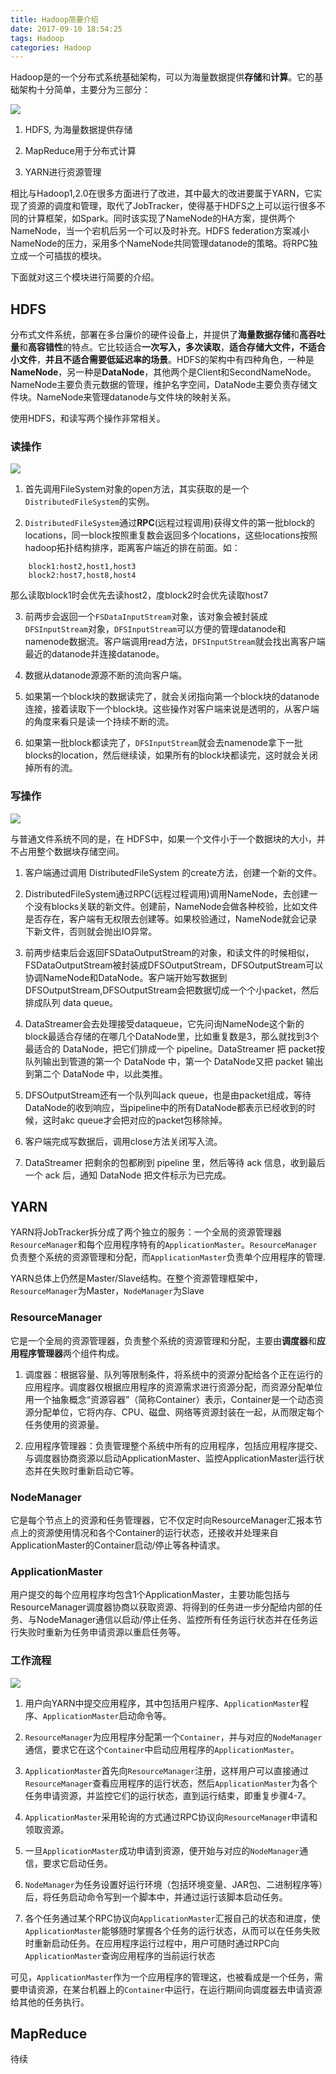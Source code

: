 ```yaml
---
title: Hadoop简要介绍
date: 2017-09-10 18:54:25
tags: Hadoop
categories: Hadoop
---
```


Hadoop是的一个分布式系统基础架构，可以为海量数据提供**存储**和**计算**。它的基础架构十分简单，主要分为三部分：

![](/images/hadoop_01.png)

1. HDFS, 为海量数据提供存储

2. MapReduce用于分布式计算

3. YARN进行资源管理

相比与Hadoop1,2.0在很多方面进行了改进，其中最大的改进要属于YARN，它实现了资源的调度和管理，取代了JobTracker，使得基于HDFS之上可以运行很多不同的计算框架，如Spark。同时该实现了NameNode的HA方案，提供两个NameNode，当一个宕机后另一个可以及时补充。HDFS federation方案减小NameNode的压力，采用多个NameNode共同管理datanode的策略。将RPC独立成一个可插拔的模块。

下面就对这三个模块进行简要的介绍。

## HDFS
分布式文件系统，部署在多台廉价的硬件设备上，并提供了**海量数据存储**和**高吞吐量**和**高容错性**的特点。它比较适合**一次写入，多次读取**，**适合存储大文件，不适合小文件**，**并且不适合需要低延迟率的场景**。HDFS的架构中有四种角色，一种是**NameNode**，另一种是**DataNode**，其他两个是Client和SecondNameNode。NameNode主要负责元数据的管理，维护名字空间，DataNode主要负责存储文件块。NameNode来管理datanode与文件块的映射关系。

使用HDFS，和读写两个操作非常相关。

### 读操作

![](/images/hadoop_02.png)

1. 首先调用FileSystem对象的open方法，其实获取的是一个`DistributedFileSystem`的实例。

2. `DistributedFileSystem`通过**RPC**(远程过程调用)获得文件的第一批block的locations，同一block按照重复数会返回多个locations，这些locations按照hadoop拓扑结构排序，距离客户端近的排在前面。如：
```
    block1:host2,host1,host3
    block2:host7,host8,host4
```
那么读取block1时会优先去读host2，度block2时会优先读取host7

3. 前两步会返回一个`FSDataInputStream`对象，该对象会被封装成`DFSInputStream`对象，`DFSInputStream`可以方便的管理datanode和namenode数据流。客户端调用read方法，`DFSInputStream`就会找出离客户端最近的datanode并连接datanode。

4. 数据从datanode源源不断的流向客户端。

5. 如果第一个block块的数据读完了，就会关闭指向第一个block块的datanode连接，接着读取下一个block块。这些操作对客户端来说是透明的，从客户端的角度来看只是读一个持续不断的流。

6. 如果第一批block都读完了，`DFSInputStream`就会去namenode拿下一批blocks的location，然后继续读，如果所有的block块都读完，这时就会关闭掉所有的流。

### 写操作

![](/images/hadoop_03.png)

与普通文件系统不同的是，在 HDFS中，如果一个文件小于一个数据块的大小，并不占用整个数据块存储空间。

1. 客户端通过调用 DistributedFileSystem 的create方法，创建一个新的文件。

2. DistributedFileSystem通过RPC(远程过程调用)调用NameNode，去创建一个没有blocks关联的新文件。创建前，NameNode会做各种校验，比如文件是否存在，客户端有无权限去创建等。如果校验通过，NameNode就会记录下新文件，否则就会抛出IO异常。

3. 前两步结束后会返回FSDataOutputStream的对象，和读文件的时候相似，FSDataOutputStream被封装成DFSOutputStream，DFSOutputStream可以协调NameNode和DataNode。客户端开始写数据到DFSOutputStream,DFSOutputStream会把数据切成一个个小packet，然后排成队列 data queue。

4. DataStreamer会去处理接受dataqueue，它先问询NameNode这个新的block最适合存储的在哪几个DataNode里，比如重复数是3，那么就找到3个最适合的 DataNode，把它们排成一个 pipeline。DataStreamer 把 packet按队列输出到管道的第一个 DataNode 中，第一个 DataNode又把 packet 输出到第二个 DataNode 中，以此类推。

5. DFSOutputStream还有一个队列叫ack queue，也是由packet组成，等待DataNode的收到响应，当pipeline中的所有DataNode都表示已经收到的时候，这时akc queue才会把对应的packet包移除掉。

6. 客户端完成写数据后，调用close方法关闭写入流。

7. DataStreamer 把剩余的包都刷到 pipeline 里，然后等待 ack 信息，收到最后一个 ack 后，通知 DataNode 把文件标示为已完成。

## YARN

YARN将JobTracker拆分成了两个独立的服务：一个全局的资源管理器`ResourceManager`和每个应用程序特有的`ApplicationMaster`。`ResourceManager`负责整个系统的资源管理和分配，而`ApplicationMaster`负责单个应用程序的管理.

YARN总体上仍然是Master/Slave结构。在整个资源管理框架中，`ResourceManager`为Master，`NodeManager`为Slave

### ResourceManager

它是一个全局的资源管理器，负责整个系统的资源管理和分配，主要由**调度器**和**应用程序管理器**两个组件构成。
1. 调度器：根据容量、队列等限制条件，将系统中的资源分配给各个正在运行的应用程序。调度器仅根据应用程序的资源需求进行资源分配，而资源分配单位用一个抽象概念“资源容器”（简称Container）表示，Container是一个动态资源分配单位，它将内存、CPU、磁盘、网络等资源封装在一起，从而限定每个任务使用的资源量。

2. 应用程序管理器：负责管理整个系统中所有的应用程序，包括应用程序提交、与调度器协商资源以启动ApplicationMaster、监控ApplicationMaster运行状态并在失败时重新启动它等。

### NodeManager

它是每个节点上的资源和任务管理器，它不仅定时向ResourceManager汇报本节点上的资源使用情况和各个Container的运行状态，还接收并处理来自ApplicationMaster的Container启动/停止等各种请求。

### ApplicationMaster

用户提交的每个应用程序均包含1个ApplicationMaster，主要功能包括与ResourceManager调度器协商以获取资源、将得到的任务进一步分配给内部的任务、与NodeManager通信以启动/停止任务、监控所有任务运行状态并在任务运行失败时重新为任务申请资源以重启任务等。

### 工作流程

![](/images/hadoop_04.png)

1. 用户向YARN中提交应用程序，其中包括用户程序、`ApplicationMaster`程序、`ApplicationMaster`启动命令等。

2. `ResourceManager`为应用程序分配第一个`Container`，并与对应的`NodeManager`通信，要求它在这个`Container`中启动应用程序的`ApplicationMaster`。

3. `ApplicationMaster`首先向`ResourceManager`注册，这样用户可以直接通过`ResourceManager`查看应用程序的运行状态，然后`ApplicationMaster`为各个任务申请资源，并监控它们的运行状态，直到运行结束，即重复步骤4-7。

4. `ApplicationMaster`采用轮询的方式通过RPC协议向`ResourceManager`申请和领取资源。

5. 一旦`ApplicationMaster`成功申请到资源，便开始与对应的`NodeManager`通信，要求它启动任务。

6. `NodeManager`为任务设置好运行环境（包括环境变量、JAR包、二进制程序等）后，将任务启动命令写到一个脚本中，并通过运行该脚本启动任务。

7. 各个任务通过某个RPC协议向`ApplicationMaster`汇报自己的状态和进度，使`ApplicationMaster`能够随时掌握各个任务的运行状态，从而可以在任务失败时重新启动任务。在应用程序运行过程中，用户可随时通过RPC向`ApplicationMaster`查询应用程序的当前运行状态

可见，`ApplicationMaster`作为一个应用程序的管理这，也被看成是一个任务，需要申请资源，在某台机器上的`Container`中运行，在运行期间向调度器去申请资源给其他的任务执行。

## MapReduce

待续
























